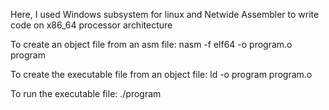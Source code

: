 Here, I used Windows subsystem for linux and Netwide Assembler to write code on x86_64 processor architecture

To create an object file from an asm file:
        nasm -f elf64 -o program.o program

To create the executable file from an object file:
        ld -o program program.o

To run the executable file:
        ./program
